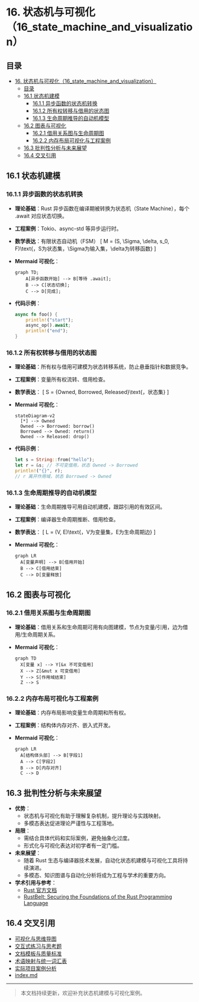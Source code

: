 # 16. 状态机与可视化（16_state_machine_and_visualization）

## 目录

- [16. 状态机与可视化（16\_state\_machine\_and\_visualization）](#16-状态机与可视化16_state_machine_and_visualization)
  - [目录](#目录)
  - [16.1 状态机建模](#161-状态机建模)
    - [16.1.1 异步函数的状态机转换](#1611-异步函数的状态机转换)
    - [16.1.2 所有权转移与借用的状态图](#1612-所有权转移与借用的状态图)
    - [16.1.3 生命周期推导的自动机模型](#1613-生命周期推导的自动机模型)
  - [16.2 图表与可视化](#162-图表与可视化)
    - [16.2.1 借用关系图与生命周期图](#1621-借用关系图与生命周期图)
    - [16.2.2 内存布局可视化与工程案例](#1622-内存布局可视化与工程案例)
  - [16.3 批判性分析与未来展望](#163-批判性分析与未来展望)
  - [16.4 交叉引用](#164-交叉引用)

## 16.1 状态机建模

### 16.1.1 异步函数的状态机转换

- **理论基础**：Rust 异步函数在编译期被转换为状态机（State Machine），每个 .await 对应状态切换。
- **工程案例**：Tokio、async-std 等异步运行时。
- **数学表达**：有限状态自动机（FSM）
  \[
  M = (S, \Sigma, \delta, s_0, F)\text{，S为状态集，\Sigma为输入集，\delta为转移函数}
  \]
- **Mermaid 可视化**：

  ```mermaid
  graph TD;
      A[异步函数开始] --> B[等待 .await];
      B --> C[状态切换];
      C --> D[完成];
  ```

- **代码示例**：

  ```rust
  async fn foo() {
      println!("start");
      async_op().await;
      println!("end");
  }
  ```

### 16.1.2 所有权转移与借用的状态图

- **理论基础**：所有权与借用可建模为状态转移系统，防止悬垂指针和数据竞争。
- **工程案例**：变量所有权流转、借用检查。
- **数学表达**：
  \[
  S = \{Owned, Borrowed, Released\}\text{，状态集}
  \]
- **Mermaid 可视化**：

  ```mermaid
  stateDiagram-v2
    [*] --> Owned
    Owned --> Borrowed: borrow()
    Borrowed --> Owned: return()
    Owned --> Released: drop()
  ```

- **代码示例**：

  ```rust
  let s = String::from("hello");
  let r = &s; // 不可变借用，状态 Owned -> Borrowed
  println!("{}", r);
  // r 离开作用域，状态 Borrowed -> Owned
  ```

### 16.1.3 生命周期推导的自动机模型

- **理论基础**：生命周期推导可用自动机建模，跟踪引用的有效区间。
- **工程案例**：编译器生命周期推断、借用检查。
- **数学表达**：
  \[
  L = (V, E)\text{，V为变量集，E为生命周期边}
  \]
- **Mermaid 可视化**：

  ```mermaid
  graph LR
    A[变量声明] --> B[借用开始]
    B --> C[借用结束]
    C --> D[变量释放]
  ```

## 16.2 图表与可视化

### 16.2.1 借用关系图与生命周期图

- **理论基础**：借用关系和生命周期可用有向图建模，节点为变量/引用，边为借用/生命周期关系。
- **Mermaid 可视化**：

  ```mermaid
  graph TD
    X[变量 x] --> Y[&x 不可变借用]
    X --> Z[&mut x 可变借用]
    Y --> S[作用域结束]
    Z --> S
  ```

### 16.2.2 内存布局可视化与工程案例

- **理论基础**：内存布局影响变量生命周期和所有权。
- **工程案例**：结构体内存对齐、嵌入式开发。
- **Mermaid 可视化**：

  ```mermaid
  graph LR
    A[结构体头部] --> B[字段1]
    A --> C[字段2]
    B --> D[内存对齐]
    C --> D
  ```

## 16.3 批判性分析与未来展望

- **优势**：
  - 状态机与可视化有助于理解复杂机制，提升理论与实践映射。
  - 多模态表达促进理论严谨性与工程落地。
- **局限**：
  - 需结合具体代码和实际案例，避免抽象化过度。
  - 形式化与可视化表达对初学者有一定门槛。
- **未来展望**：
  - 随着 Rust 生态与编译器技术发展，自动化状态机建模与可视化工具将持续演进。
  - 多模态、知识图谱与自动化分析将成为工程与学术的重要方向。
- **学术引用与参考**：
  - [Rust 官方文档](https://doc.rust-lang.org/book/)
  - [RustBelt: Securing the Foundations of the Rust Programming Language](https://plv.mpi-sws.org/rustbelt/)

## 16.4 交叉引用

- [可视化与思维导图](10_visualization_and_mindmap.md)
- [交互式练习与思考题](14_interactive_exercises.md)
- [文档模板与质量标准](11_template_and_quality_standard.md)
- [术语映射与统一词汇表](12_concept_mapping_and_glossary.md)
- [实际项目案例分析](13_project_case_analysis.md)
- [index.md](../00_master_index.md)

---

> 本文档持续更新，欢迎补充状态机建模与可视化案例。
